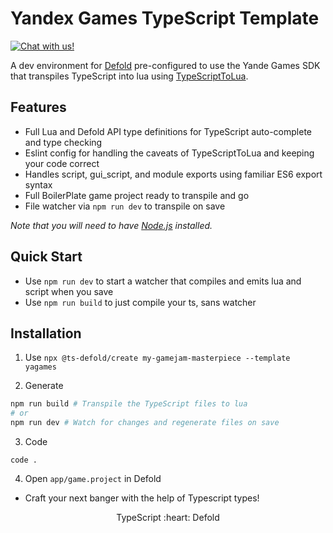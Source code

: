 # Yandex Games TypeScript Template
<a href="https://discord.gg/eukcq5m"><img alt="Chat with us!" src="https://img.shields.io/discord/766898804896038942.svg?colorB=7581dc&logo=discord&logoColor=white"></a>

A dev environment for [Defold](https://defold.com/) pre-configured to use the Yande Games SDK that transpiles TypeScript into lua using [TypeScriptToLua](https://github.com/TypeScriptToLua/TypeScriptToLua).

## Features
- Full Lua and Defold API type definitions for TypeScript auto-complete and type checking
- Eslint config for handling the caveats of TypeScriptToLua and keeping your code correct
- Handles script, gui_script, and module exports using familiar ES6 export syntax
- Full BoilerPlate game project ready to transpile and go
- File watcher via `npm run dev` to transpile on save

*Note that you will need to have [Node.js](https://nodejs.org) installed.*

## Quick Start
- Use `npm run dev` to start a watcher that compiles and emits lua and script when you save  
- Use `npm run build` to just compile your ts, sans watcher  

## Installation
1. Use `npx @ts-defold/create my-gamejam-masterpiece --template yagames`

2. Generate
```bash
npm run build # Transpile the TypeScript files to lua
# or
npm run dev # Watch for changes and regenerate files on save
```

3. Code
```
code .
```

4. Open `app/game.project` in Defold
- Craft your next banger with the help of Typescript types!

<p align="center" class="h4">
  TypeScript :heart: Defold
</p>
